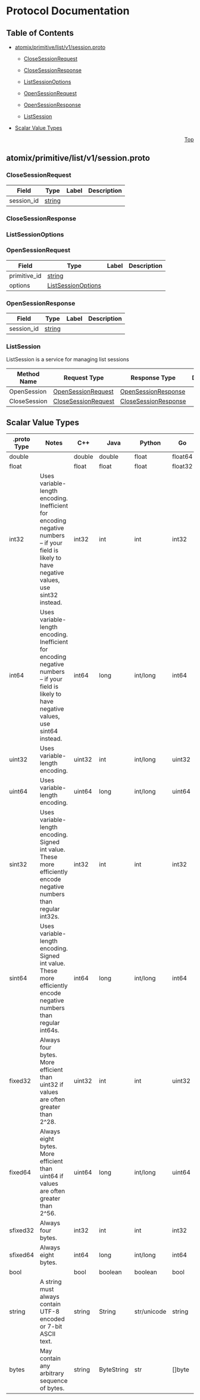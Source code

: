 # Protocol Documentation
<a name="top"></a>

## Table of Contents

- [atomix/primitive/list/v1/session.proto](#atomix/primitive/list/v1/session.proto)
    - [CloseSessionRequest](#atomix.primitive.list.v1.CloseSessionRequest)
    - [CloseSessionResponse](#atomix.primitive.list.v1.CloseSessionResponse)
    - [ListSessionOptions](#atomix.primitive.list.v1.ListSessionOptions)
    - [OpenSessionRequest](#atomix.primitive.list.v1.OpenSessionRequest)
    - [OpenSessionResponse](#atomix.primitive.list.v1.OpenSessionResponse)
  
    - [ListSession](#atomix.primitive.list.v1.ListSession)
  
- [Scalar Value Types](#scalar-value-types)



<a name="atomix/primitive/list/v1/session.proto"></a>
<p align="right"><a href="#top">Top</a></p>

## atomix/primitive/list/v1/session.proto



<a name="atomix.primitive.list.v1.CloseSessionRequest"></a>

### CloseSessionRequest



| Field | Type | Label | Description |
| ----- | ---- | ----- | ----------- |
| session_id | [string](#string) |  |  |






<a name="atomix.primitive.list.v1.CloseSessionResponse"></a>

### CloseSessionResponse







<a name="atomix.primitive.list.v1.ListSessionOptions"></a>

### ListSessionOptions







<a name="atomix.primitive.list.v1.OpenSessionRequest"></a>

### OpenSessionRequest



| Field | Type | Label | Description |
| ----- | ---- | ----- | ----------- |
| primitive_id | [string](#string) |  |  |
| options | [ListSessionOptions](#atomix.primitive.list.v1.ListSessionOptions) |  |  |






<a name="atomix.primitive.list.v1.OpenSessionResponse"></a>

### OpenSessionResponse



| Field | Type | Label | Description |
| ----- | ---- | ----- | ----------- |
| session_id | [string](#string) |  |  |





 

 

 


<a name="atomix.primitive.list.v1.ListSession"></a>

### ListSession
ListSession is a service for managing list sessions

| Method Name | Request Type | Response Type | Description |
| ----------- | ------------ | ------------- | ------------|
| OpenSession | [OpenSessionRequest](#atomix.primitive.list.v1.OpenSessionRequest) | [OpenSessionResponse](#atomix.primitive.list.v1.OpenSessionResponse) |  |
| CloseSession | [CloseSessionRequest](#atomix.primitive.list.v1.CloseSessionRequest) | [CloseSessionResponse](#atomix.primitive.list.v1.CloseSessionResponse) |  |

 



## Scalar Value Types

| .proto Type | Notes | C++ | Java | Python | Go | C# | PHP | Ruby |
| ----------- | ----- | --- | ---- | ------ | -- | -- | --- | ---- |
| <a name="double" /> double |  | double | double | float | float64 | double | float | Float |
| <a name="float" /> float |  | float | float | float | float32 | float | float | Float |
| <a name="int32" /> int32 | Uses variable-length encoding. Inefficient for encoding negative numbers – if your field is likely to have negative values, use sint32 instead. | int32 | int | int | int32 | int | integer | Bignum or Fixnum (as required) |
| <a name="int64" /> int64 | Uses variable-length encoding. Inefficient for encoding negative numbers – if your field is likely to have negative values, use sint64 instead. | int64 | long | int/long | int64 | long | integer/string | Bignum |
| <a name="uint32" /> uint32 | Uses variable-length encoding. | uint32 | int | int/long | uint32 | uint | integer | Bignum or Fixnum (as required) |
| <a name="uint64" /> uint64 | Uses variable-length encoding. | uint64 | long | int/long | uint64 | ulong | integer/string | Bignum or Fixnum (as required) |
| <a name="sint32" /> sint32 | Uses variable-length encoding. Signed int value. These more efficiently encode negative numbers than regular int32s. | int32 | int | int | int32 | int | integer | Bignum or Fixnum (as required) |
| <a name="sint64" /> sint64 | Uses variable-length encoding. Signed int value. These more efficiently encode negative numbers than regular int64s. | int64 | long | int/long | int64 | long | integer/string | Bignum |
| <a name="fixed32" /> fixed32 | Always four bytes. More efficient than uint32 if values are often greater than 2^28. | uint32 | int | int | uint32 | uint | integer | Bignum or Fixnum (as required) |
| <a name="fixed64" /> fixed64 | Always eight bytes. More efficient than uint64 if values are often greater than 2^56. | uint64 | long | int/long | uint64 | ulong | integer/string | Bignum |
| <a name="sfixed32" /> sfixed32 | Always four bytes. | int32 | int | int | int32 | int | integer | Bignum or Fixnum (as required) |
| <a name="sfixed64" /> sfixed64 | Always eight bytes. | int64 | long | int/long | int64 | long | integer/string | Bignum |
| <a name="bool" /> bool |  | bool | boolean | boolean | bool | bool | boolean | TrueClass/FalseClass |
| <a name="string" /> string | A string must always contain UTF-8 encoded or 7-bit ASCII text. | string | String | str/unicode | string | string | string | String (UTF-8) |
| <a name="bytes" /> bytes | May contain any arbitrary sequence of bytes. | string | ByteString | str | []byte | ByteString | string | String (ASCII-8BIT) |

